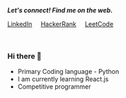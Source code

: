 


<p align="left">
  <b><i>Let's connect! Find me on the web.</i></b>
  
 [LinkedIn](https://www.linkedin.com/in/johns-jijo-sabu-586858143/ "Linkedin") &nbsp; &nbsp;
 [HackerRank](https://www.hackerrank.com/jijojohns12_5 "hackerrank") &nbsp; &nbsp;
 [LeetCode](https://leetcode.com/user9539Vg/ "leetcode")

 <br>

  ### Hi there 👋

- Primary Coding language - Python
- I am currently learning React.js
- Competitive programmer

